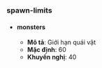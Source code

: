 ### spawn-limits

- #### monsters

    - **Mô tả**: Giới hạn quái vật
    - **Mặc định**: 60
    - **Khuyến nghị**: 40

